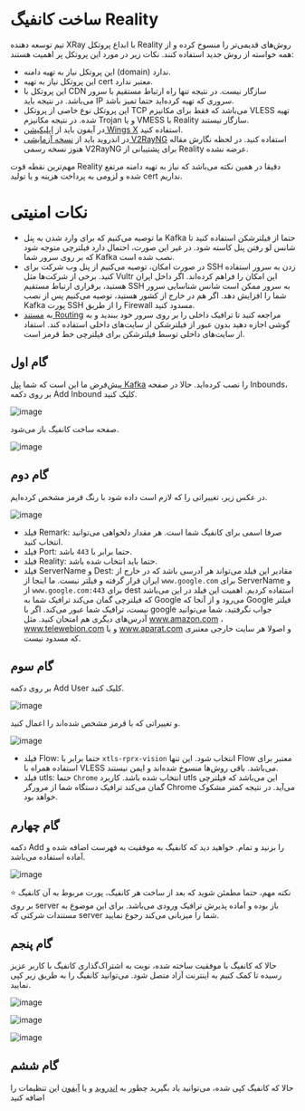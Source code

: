 # ساخت کانفیگ Reality

تیم توسعه دهنده XRay با ابداع پروتکل Reality روش‌های قدیمی‌تر را منسوخ کرده و از همه خواسته از روش جدید استفاده کنند. نکات زیر در مورد این پروتکل پر اهمیت هستند:

* این پروتکل نیاز به تهیه دامنه (domain) ندارد.
* این پروتکل نیاز به تهیه cert معتبر ندارد.
* این پروتکل با CDN سازگار نیست. در نتیجه تنها راه ارتباط مستقیم با سرور می‌باشد. در نتیجه باید IP سروری که تهیه کرده‌اید حتما تمیز باشد.
* این پروتکل نوع خاصی از پروتکل TCP می‌باشد که فقط برای مکانیزم VLESS تهیه شده. در نتیجه مکانیزم Trojan و یا VMESS با Reality سازگار نیستند.
* در آیفون باید از [اپلیکیشن Wings X](https://github.com/iranxray/hope/blob/main/install-iphone.md) استفاده کنید.
* در اندروید باید از [نسخه آزمایشی V2RayNG‌](https://github.com/iranxray/hope/blob/main/install-android.md) استفاده کنید. در لحظه نگارش مقاله هنوز نسخه رسمی V2RayNG برای پشتیبانی از Reality عرضه نشده.


مهم‌ترین نقطه قوت Reality دقیقا در همین نکته می‌باشد که نیاز به تهیه دامنه مرتفع شده و لزومی به پرداخت هزینه و یا تولید cert‌ نداریم. 

# نکات امنیتی
* ما توصیه می‌کنیم که برای وارد شدن به پنل Kafka حتما از فیلترشکن استفاده کنید تا شانس لو رفتن پنل کاسته شود. در غیر این صورت، احتمال دارد فیلترچی متوجه شود که بر روی سرور شما Kafka نصب شده است.
* در صورت امکان، توصیه می‌کنیم از پنل وب شرکت برای SSH زدن به سرور استفاده کنید. برخی از شرکت‌ها مثل Vultr این امکان را فراهم کرده‌اند. اگر داخل ایران هستید، برقراری ارتباط مستقیم SSH به سرور ممکن است شانس شناسایی سرور شما را افزایش دهد. اگر هم در خارج از کشور هستید، توصیه می‌کنیم پس از نصب Kafka پورت SSH را از طریق Firewall مسدود کنید.
* به [مستند Routing‌](https://github.com/iranxray/hope/blob/main/routing.md) مراجعه کنید تا ترافیک داخلی را بر روی سرور خود ببندید و به گوشی اجازه دهید بدون عبور از فیلترشکن از سایت‌های داخلی استفاده کند. استفاد از سایت‌های داخلی توسط فیلترشکن برای فیلترچی خط قرمز است.

## گام اول

پیش‌فرض ما این است که شما [پنل Kafka](https://github.com/iranxray/hope/blob/main/install-xui.md) را نصب کرده‌اید. حالا در صفحه Inbounds، بر روی دکمه Add Inbound کلیک کنید.

![image](https://user-images.githubusercontent.com/118040490/232978405-ce620e1c-4953-407f-8347-704184e093ef.png)

صفحه ساخت کانفیگ باز می‌شود.

![image](https://user-images.githubusercontent.com/118040490/232978499-34efd44b-85f0-4578-b138-834a04cd2e4c.png)


## گام دوم

در عکس زیر، تغییراتی را که لازم است داده شود با رنگ قرمز مشخص کرده‌ایم.

![image](https://user-images.githubusercontent.com/118040490/232978264-3e297a1a-2969-437b-a718-b0c514402e8f.png)

* فیلد Remark: صرفا اسمی برای کانفیگ شما است. هر مقدار دلخواهی می‌توانید انتخاب کنید.
* فیلد Port: حتما برابر با `443‍` باشد.
* فیلد Reality: حتما باید انتخاب شده باشد.
* فیلد ServerName و Dest: مقادیر این فیلد می‌تواند هر آدرسی باشد که در خارج از ایران قرار گرفته و فیلتر نیست. ما اینجا از `www.google.com‌` برای ServerName و از `www.google.com:443` برای dest استفاده کردیم. اهمیت این فیلد در این می‌باشد که فیلترچی گمان می‌کند ترافیک شما به Google‌ می‌رود و از آنجا که Google‌ فیلتر نیست، ترافیک شما عبور می‌کند. اگر با google جواب نگرفتید،  شما می‌توانید آدرس‌های دیگری هم امتحان کنید. مثل www.amazon.com ، www.telewebion.com و یا www.aparat.com و اصولا هر سایت خارجی معتبری که مسدود نیست.

## گام سوم
بر روی دکمه Add User کلیک کنید.

![image](https://user-images.githubusercontent.com/118040490/232979522-d74c9f71-53c6-47f9-8073-8d5d8a0fd85d.png)


و تغییراتی که با قرمز مشخص شده‌اند را اعمال کنید.

![image](https://user-images.githubusercontent.com/118040490/232979816-25bf99fb-fd24-49ca-ae2f-09618235db86.png)

* فیلد Flow: حتما برابر با `xtls-rprx-vision` ‌انتخاب شود. این تنها Flow معتبر برای استفاده همراه با VLESS می‌باشد. باقی روش‌ها منسوخ شده‌اند و ایمن نیستند.
* فیلد utls: حتما `Chrome` انتخاب شده باشد. کاربرد utls‌ این می‌باشد که فیلترچی گمان می‌کند ترافیک دستگاه شما از مرورگر Chrome می‌آید. در نتیجه کمتر مشکوک خواهد بود.

## گام چهارم

دکمه Add را بزنید و تمام. خواهید دید که کانفیگ به موفقیت به فهرست اضافه شده و آماده استفاده می‌باشد.

![image](https://user-images.githubusercontent.com/118040490/232980581-d7c0633f-2768-431f-892b-593f0607db38.png)

:star:
نکته مهم، حتما مطمئن شوید که بعد از ساخت هر کانفیگ، پورت مربوط به آن کانفیگ بر روی server باز بوده و آماده پذیرش ترافیک ورودی می‌باشد. برای این موضوع به مستندات شرکتی که server شما را میزبانی می‌کند رجوع نمایید.

## گام پنجم

حالا که کانفیگ با موفقیت ساخته شده، نوبت به اشتراک‌گذاری کانفیگ با کاربر عزیز رسیده تا کمک‌ کنیم به اینترنت آزاد متصل شود. می‌توانید کانفیگ را به طریق زیر کپی نمایید.

![image](https://user-images.githubusercontent.com/118040490/232980839-0675765a-42b7-4b3d-ad3b-3e4c37476f60.png)

![image](https://user-images.githubusercontent.com/118040490/232980919-0ffffb57-171c-4197-a4f4-590245732af0.png)

![image](https://user-images.githubusercontent.com/118040490/232980982-67b99bab-e9cc-4f8b-ae1e-5cbfe4c05885.png)


## گام ششم

حالا که کانفیگ کپی شده، می‌توانید یاد بگیرید چطور به [اندروید](https://github.com/iranxray/hope/blob/main/install-android.md) و یا [آیفون](https://github.com/iranxray/hope/blob/main/install-iphone.md) این تنظیمات را اضافه کنید
